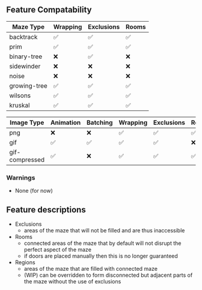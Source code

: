 
## Feature Compatability

|  Maze Type | Wrapping | Exclusions | Rooms |
|------------|----------|------------|-------|
| backtrack    | ✅ | ✅ | ✅ |
| prim         | ✅ | ✅ | ✅ |
| binary-tree  | ❌ | ✅ | ❌ |
| sidewinder   | ❌ | ❌ | ❌ |
| noise        | ❌ | ❌ | ❌ |
| growing-tree | ✅ | ✅ | ✅ |
| wilsons      | ✅ | ✅ | ✅ |
| kruskal      | ✅ | ✅ | ✅ |

|  Image Type | Animation | Batching | Wrapping | Exclusions | Rooms |
|-------------|-----------|----------|----------|------------|-------|
| png            | ❌ | ❌ | ✅ | ✅ | ✅ |
| gif            | ✅ | ✅ | ✅ | ✅ | ❌ |
| gif-compressed | ✅ | ❌ | ✅ | ✅ | ✅ |

### Warnings

- None (for now)

## Feature descriptions
- Exclusions
  - areas of the maze that will not be filled and are thus inaccessible
- Rooms
  - connected areas of the maze that by default will not disrupt the perfect aspect of the maze
  - if doors are placed manually then this is no longer guaranteed
- Regions
  - areas of the maze that are filled with connected maze
  - (WIP) can be overridden to form disconnected but adjacent parts of the maze without the use of exclusions
